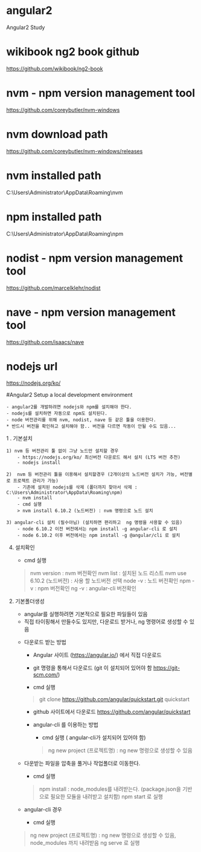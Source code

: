 # angular2
Angular2 Study

# wikibook ng2 book github
https://github.com/wikibook/ng2-book

# nvm - npm version management tool
https://github.com/coreybutler/nvm-windows

# nvm download path
https://github.com/coreybutler/nvm-windows/releases

# nvm installed path
C:\Users\Administrator\AppData\Roaming\nvm

# npm installed path
C:\Users\Administrator\AppData\Roaming\npm

# nodist - npm version management tool
https://github.com/marcelklehr/nodist

# nave - npm version management tool
https://github.com/isaacs/nave

# nodejs url
https://nodejs.org/ko/

#Angular2 Setup a local development environment

	- angular2를 개발하려면 nodejs와 npm를 설치해야 한다.
	- nodejs를 설치하면 자동으로 npm도 설치된다.
	- node 버전관리를 위해 nvm, nodist, nave 등 같은 툴을 이용한다.
	* 반드시 버전을 확인하고 설치해야 함.. 버전을 다르면 작동이 안될 수도 있음...

1 . 기본설치

	1) nvm 등 버전관리 툴 없이 그냥 노드만 설치할 경우
		- https://nodejs.org/ko/ 최신버전 다운로드 해서 설치 (LTS 버전 추천)
		- nodejs install

	2)  nvm 등 버전관리 툴을 이용해서 설치할경우 (2개이상의 노드버전 설치가 가능, 버전별로 프로젝트 관리가 가능)
		- 기존에 설치된 nodejs를 삭제 (폴더까지 찾아서 삭제 : C:\Users\Administrator\AppData\Roaming\npm)
		- nvm install
		- cmd 실행
		> nvm install 6.10.2 (노드버전) : nvm 명령으로 노드 설치

	3) angular-cli 설치 (필수아님) (설치하면 편리하고  ng 명령을 사용할 수 있음)
		- node 6.10.2 이전 버전에서는 npm install -g angular-cli 로 설치
		- node 6.10.2 이후 버전에서는 npm install -g @angular/cli 로 설치

4) 설치확인

	- cmd 실행
	> nvm version : nvm 버전확인
	> nvm list : 설치된 노드 리스트
	> nvm use 6.10.2 (노드버전) : 사용 할 노드버전 선택 
	> node -v : 노드 버전확인
	> npm -v : npm 버전확인
	> ng -v : angular-cli 버전확인

2. 기본폴더생성

	* angular를 실행하려면 기본적으로 필요한 파일들이 있음

	- 직접 타이핑해서 만들수도 있지만, 다운로드 받거나, ng 명령어로 생성할 수 있음

	* 다운로드 받는 방법

		- Angular 사이트 (https://angular.io/) 에서 직접 다운로드

		- git 명령을 통해서 다운로드 (git 이 설치되어 있어야 함 https://git-scm.com/)
		- cmd 실행
		> git clone https://github.com/angular/quickstart.git quickstart

		- github 사이트에서 다운로드 
			https://github.com/angular/quickstart

		-  angular-cli 를 이용하는 방법
			- cmd 실행 ( angular-cli가 설치되어 있어야 함)
			> ng new project (프로젝트명) : ng new 명령으로 생성할 수 있음

	- 다운받는 파일을 압축을 풀거나 작업폴더로 이동한다.
		- cmd 실행
		> npm install : node_modules를 내려받는다. (package.json을 기반으로 필요한 모듈을 내려받고 설치함)
		> npm start 로 실행

	- angular-cli 경우
		- cmd 실행
	> ng new project (프로젝트명) : ng new 명령으로 생성할 수 있음, node_modules 까지 내려받음
	> ng serve 로 실행
  
